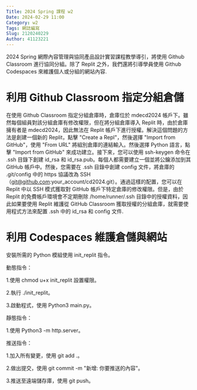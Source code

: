 ```yaml
---
Title: 2024 Spring 課程 w2
Date: 2024-02-29 11:00
Category: w2
Tags: 網誌編寫
Slug: 2120240229
Author: 41123221
---
```


2024 Spring 網際內容管理與協同產品設計實習課程教學導引，將使用 Github Classroom 進行協同分組。除了 Replit 之外，我們還將引導學員使用 Github Codespaces 來維護個人或分組的網站內容.

<!-- PELICAN_END_SUMMARY -->

# 利用 Github Classroom 指定分組倉儲
在使用 Github Classroom 指定分組倉庫時，倉庫位於 mdecd2024 帳戶下。雖然每個組員對該分組倉庫有修改權限，但在將分組倉庫導入 Replit 時，由於倉庫擁有者是 mdecd2024，因此無法在 Replit 帳戶下進行授權。解決這個問題的方法是創建一個新的 Replit，點擊 "Create a Repl"，然後選擇 "Import from GitHub"，使用 "From URL" 將組別倉庫的連結輸入。然後選擇 Python 語言，點擊 "Import from GitHub" 來成功建立。接下來，您可以使用 ssh-keygen 命令在 .ssh 目錄下創建 id_rsa 和 id_rsa.pub。每個人都需要建立一個並將公鑰添加到其 GitHub 帳戶中。然後，您需要在 .ssh 目錄中創建 config 文件，將倉庫的 .git/config 中的 https 協議改為 SSH（git@github.com:your_account/cd2024.git）。通過這樣的配置，您可以在 Replit 中以 SSH 模式獲取對 GitHub 帳戶下特定倉庫的修改權限。但是，由於 Replit 的免費帳戶環境會不定期刪除 /home/runner/.ssh 目錄中的授權資料，因此如果要使用 Replit 維護從 GitHub Classroom 獲取授權的分組倉庫，就需要使用程式方法來配置 .ssh 中的 id_rsa 和 config 文件.
# 利用 Codespaces 維護倉儲與網站
安裝所需的 Python 模組使用 init_replit 指令。

動態指令：

1.使用 chmod u+x init_replit 設置權限。

2.執行 ./init_replit。

3.啟動程式，使用 Python3 main.py。

靜態指令：

1.使用 Python3 -m http.server。

推送指令：

1.加入所有變更，使用 git add .。

2.做出提交，使用 git commit -m "新增: 你要推送的內容"。

3.推送至遠端儲存庫，使用 git push。